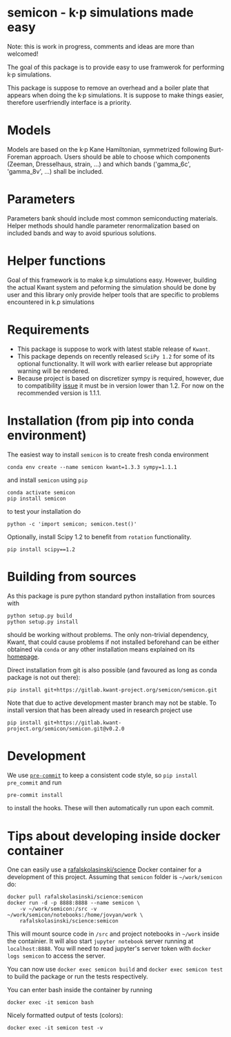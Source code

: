 # semicon - k·p simulations made easy

Note: this is work in progress, comments and ideas are more than welcomed!

The goal of this package is to provide easy to use framwerok for performing k·p simulations.

This package is suppose to remove an overhead and a boiler plate that appears when doing the k·p simulations.
It is suppose to make things easier, therefore userfriendly interface is a priority.


# Models

Models are based on the k·p Kane Hamiltonian, symmetrized following Burt-Foreman approach.
Users should be able to choose which components (Zeeman, Dresselhaus, strain, ...) and which bands ('gamma_6c', 'gamma_8v', ...) shall be included.


# Parameters

Parameters bank should include most common semiconducting materials.
Helper methods should handle parameter renormalization based on included bands and way to avoid spurious solutions.


# Helper functions

Goal of this framework is to make k.p simulations easy.
However, building the actual Kwant system and peforming the simulation should be done by user and this library only provide helper tools that are specific to problems encountered in k.p simulations


# Requirements

* This package is suppose to work with latest stable release of ``Kwant``.
* This package depends on recently released ``SciPy 1.2`` for some of its optional functionality. It will work with earlier release but appropriate warning will be rendered.
* Because project is based on discretizer sympy is required, however, due to compatibility [issue](https://gitlab.kwant-project.org/kwant/kwant/issues/225) it must be in version lower than 1.2. For now on the recommended version is 1.1.1.


# Installation (from pip into conda environment)
The easiest way to install ``semicon`` is to create fresh conda environment

    conda env create --name semicon kwant=1.3.3 sympy=1.1.1

and install ``semicon`` using ``pip``

    conda activate semicon
    pip install semicon


to test your installation do

    python -c 'import semicon; semicon.test()'


Optionally, install Scipy 1.2 to benefit from ``rotation`` functionality.

    pip install scipy==1.2


# Building from sources

As this package is pure python standard python installation from sources with
```
python setup.py build
python setup.py install
```
should be working without problems.
The only non-trivial dependency, Kwant, that could cause problems if not installed beforehand can be either obtained via ``conda`` or any other installation means explained on its [homepage](https://kwant-project.org/).

Direct installation from git is also possible (and favoured as long as conda
package is not out there):
```
pip install git+https://gitlab.kwant-project.org/semicon/semicon.git
```

Note that due to active development master branch may not be stable.
To install version that has been already used in research project use
```
pip install git+https://gitlab.kwant-project.org/semicon/semicon.git@v0.2.0
```

# Development

We use [`pre-commit`](https://pre-commit.com) to keep a consistent code style, so ``pip install pre_commit`` and run
```bash
pre-commit install
```
to install the hooks.
These will then automatically run upon each commit.


# Tips about developing inside docker container

One can easily use a [rafalskolasinski/science](https://github.com/RafalSkolasinski/science-docker)
Docker container for a development of this project.
Assuming that ``semicon`` folder is ``~/work/semicon`` do:
```
docker pull rafalskolasinski/science:semicon
docker run -d -p 8888:8888 --name semicon \
    -v ~/work/semicon:/src -v ~/work/semicon/notebooks:/home/jovyan/work \
    rafalskolasinski/science:semicon
```

This will mount source code in ``/src`` and project notebooks in ``~/work``
inside the containier. It will also start ``jupyter notebook`` server running
at ``localhost:8888``. You will need to read jupyter's server token with
``docker logs semicon`` to access the server.

You can now use ``docker exec semicon build`` and ``docker exec semicon test``
to build the package or run the tests respectively.

You can enter bash inside the container by running
```
docker exec -it semicon bash
```

Nicely formatted output of tests (colors):
```
docker exec -it semicon test -v
```
